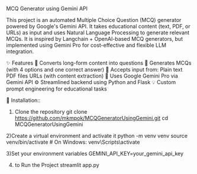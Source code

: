 MCQ Generator using Gemini API

This project is an automated Multiple Choice Question (MCQ) generator powered by Google's Gemini API. It takes educational content (text, PDF, or URLs) as input and uses Natural Language Processing to generate relevant MCQs. It is inspired by Langchain + OpenAI-based MCQ generators, but implemented using Gemini Pro for cost-effective and flexible LLM integration.


✨ Features
🔁 Converts long-form content into questions
📝 Generates MCQs (with 4 options and one correct answer)
📄 Accepts input from:
    Plain text
    PDF files
    URLs (with content extraction)
🧠 Uses Google Gemini Pro via Gemini API
⚙️ Streamlined backend using Python and Flask
💡 Custom prompt engineering for educational tasks

🔧 Installation::
1) Clone the repository
git clone https://github.com/mkmpok/MCQGeneratorUsingGemini.git
cd MCQGeneratorUsingGemini

2)Create a virtual environment and activate it
python -m venv venv
source venv/bin/activate  # On Windows: venv\Scripts\activate

3)Set your environment variables
GEMINI_API_KEY=your_gemini_api_key

4) to Run the Project
   streamlit app.py
